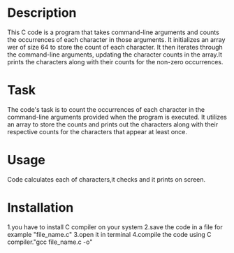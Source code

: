 # Description
This C code is a program that takes command-line arguments and counts the occurrences of each character in those arguments.
 It initializes an array wer of size 64 to store the count of each character. It then iterates through the command-line arguments, updating the character counts in the array.It prints the characters along with their counts for the non-zero occurrences.
# Task
The code's task is to count the occurrences of each  character in the command-line arguments provided
 when the program is executed. It utilizes an array to store the counts and prints out the characters along with their
 respective counts for the characters that appear at least once.
# Usage
Code calculates each of characters,it checks and it prints on screen. 
# Installation
1.you have to install C compiler on your system
2.save the code in a file for example "file_name.c"
3.open it in terminal
4.compile the code using C compiler."gcc file_name.c -o"